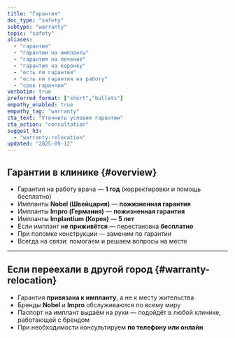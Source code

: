 ```yaml
---
title: "Гарантия"
doc_type: "safety"
subtype: "warranty"
topic: "safety"
aliases:
  - "гарантия"
  - "гарантии на импланты"
  - "гарантия на лечение"
  - "гарантия на коронку"
  - "есть ли гарантия"
  - "есть ли гарантия на работу"
  - "срок гарантии"
verbatim: true
preferred_format: ["short","bullets"]
empathy_enabled: true
empathy_tag: "warranty"
cta_text: "Уточнить условия гарантии"
cta_action: "consultation"
suggest_h3:
  - "warranty-relocation"
updated: "2025-09-12"
---
```


## Гарантии в клинике {#overview}
- Гарантия на работу врача — **1 год** (корректировки и помощь бесплатно)
- Импланты **Nobel (Швейцария)** — **пожизненная гарантия**
- Импланты **Impro (Германия)** — **пожизненная гарантия**
- Импланты **Implantium (Корея)** — **5 лет**
- Если имплант **не приживётся** — перестановка **бесплатно**
- При поломке конструкции — заменим по гарантии
- Всегда на связи: помогаем и решаем вопросы на месте

---

## Если переехали в другой город {#warranty-relocation}
<!-- aliases: ["гарантия если перееду","гарантия в другой клинике","гарантия в другом городе","гарантия при перезде"] -->
- Гарантия **привязана к импланту**, а не к месту жительства
- Бренды **Nobel** и **Impro** обслуживаются по всему миру
- Паспорт на имплант выдаём на руки — подойдёт в любой клинике, работающей с брендом
- При необходимости консультируем **по телефону или онлайн**
